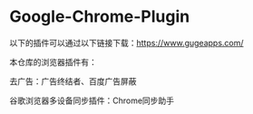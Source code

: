# Google-Chrome-Plugin

以下的插件可以通过以下链接下载：https://www.gugeapps.com/

本仓库的浏览器插件有：

去广告：广告终结者、百度广告屏蔽

谷歌浏览器多设备同步插件：Chrome同步助手

